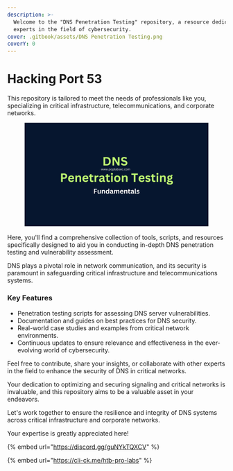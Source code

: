 ```yaml
---
description: >-
  Welcome to the "DNS Penetration Testing" repository, a resource dedicated to
  experts in the field of cybersecurity.
cover: .gitbook/assets/DNS Penetration Testing.png
coverY: 0
---
```


# Hacking Port 53

This repository is tailored to meet the needs of professionals like you, specializing in critical infrastructure, telecommunications, and corporate networks.

<figure><img src=".gitbook/assets/DNS_Penetration_Testing.jpg" alt=""><figcaption></figcaption></figure>

Here, you'll find a comprehensive collection of tools, scripts, and resources specifically designed to aid you in conducting in-depth DNS penetration testing and vulnerability assessment.&#x20;

DNS plays a pivotal role in network communication, and its security is paramount in safeguarding critical infrastructure and telecommunications systems.

### Key Features

* Penetration testing scripts for assessing DNS server vulnerabilities.
* Documentation and guides on best practices for DNS security.
* Real-world case studies and examples from critical network environments.
* Continuous updates to ensure relevance and effectiveness in the ever-evolving world of cybersecurity.

Feel free to contribute, share your insights, or collaborate with other experts in the field to enhance the security of DNS in critical networks.&#x20;

Your dedication to optimizing and securing signaling and critical networks is invaluable, and this repository aims to be a valuable asset in your endeavors.

Let's work together to ensure the resilience and integrity of DNS systems across critical infrastructure and corporate networks.&#x20;

Your expertise is greatly appreciated here!

{% embed url="https://discord.gg/guNYkTQXCV" %}

{% embed url="https://cli-ck.me/htb-pro-labs" %}
